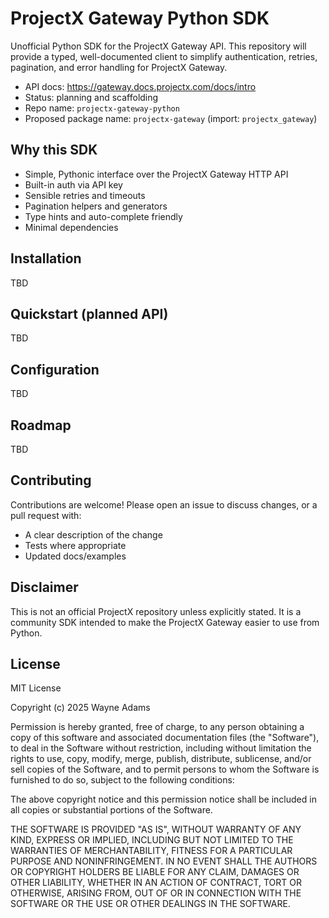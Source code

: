# ProjectX Gateway Python SDK

Unofficial Python SDK for the ProjectX Gateway API. This repository will provide a typed, well-documented client to simplify authentication, retries, pagination, and error handling for ProjectX Gateway.

- API docs: https://gateway.docs.projectx.com/docs/intro
- Status: planning and scaffolding
- Repo name: `projectx-gateway-python`
- Proposed package name: `projectx-gateway` (import: `projectx_gateway`)

## Why this SDK

- Simple, Pythonic interface over the ProjectX Gateway HTTP API
- Built-in auth via API key
- Sensible retries and timeouts
- Pagination helpers and generators
- Type hints and auto-complete friendly
- Minimal dependencies

## Installation

TBD

## Quickstart (planned API)

TBD

## Configuration

TBD

## Roadmap

TBD

## Contributing

Contributions are welcome! Please open an issue to discuss changes, or a pull request with:
- A clear description of the change
- Tests where appropriate
- Updated docs/examples

## Disclaimer

This is not an official ProjectX repository unless explicitly stated. It is a community SDK intended to make the ProjectX Gateway easier to use from Python.

## License

MIT License

Copyright (c) 2025 Wayne Adams

Permission is hereby granted, free of charge, to any person obtaining a copy
of this software and associated documentation files (the "Software"), to deal
in the Software without restriction, including without limitation the rights
to use, copy, modify, merge, publish, distribute, sublicense, and/or sell
copies of the Software, and to permit persons to whom the Software is
furnished to do so, subject to the following conditions:

The above copyright notice and this permission notice shall be included in
all copies or substantial portions of the Software.

THE SOFTWARE IS PROVIDED "AS IS", WITHOUT WARRANTY OF ANY KIND, EXPRESS OR
IMPLIED, INCLUDING BUT NOT LIMITED TO THE WARRANTIES OF MERCHANTABILITY,
FITNESS FOR A PARTICULAR PURPOSE AND NONINFRINGEMENT. IN NO EVENT SHALL THE
AUTHORS OR COPYRIGHT HOLDERS BE LIABLE FOR ANY CLAIM, DAMAGES OR OTHER
LIABILITY, WHETHER IN AN ACTION OF CONTRACT, TORT OR OTHERWISE, ARISING FROM,
OUT OF OR IN CONNECTION WITH THE SOFTWARE OR THE USE OR OTHER DEALINGS IN
THE SOFTWARE.
